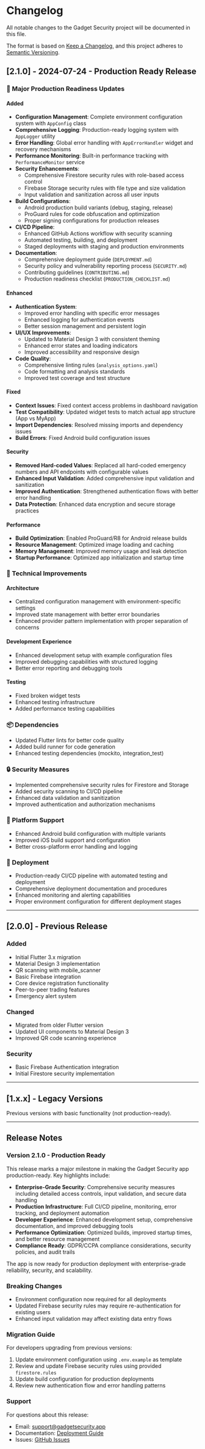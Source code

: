 # Changelog

All notable changes to the Gadget Security project will be documented in this file.

The format is based on [Keep a Changelog](https://keepachangelog.com/en/1.0.0/),
and this project adheres to [Semantic Versioning](https://semver.org/spec/v2.0.0.html).

## [2.1.0] - 2024-07-24 - Production Ready Release

### 🚀 Major Production Readiness Updates

#### Added
- **Configuration Management**: Complete environment configuration system with `AppConfig` class
- **Comprehensive Logging**: Production-ready logging system with `AppLogger` utility
- **Error Handling**: Global error handling with `AppErrorHandler` widget and recovery mechanisms
- **Performance Monitoring**: Built-in performance tracking with `PerformanceMonitor` service
- **Security Enhancements**: 
  - Comprehensive Firestore security rules with role-based access control
  - Firebase Storage security rules with file type and size validation
  - Input validation and sanitization across all user inputs
- **Build Configurations**: 
  - Android production build variants (debug, staging, release)
  - ProGuard rules for code obfuscation and optimization
  - Proper signing configurations for production releases
- **CI/CD Pipeline**: 
  - Enhanced GitHub Actions workflow with security scanning
  - Automated testing, building, and deployment
  - Staged deployments with staging and production environments
- **Documentation**:
  - Comprehensive deployment guide (`DEPLOYMENT.md`)
  - Security policy and vulnerability reporting process (`SECURITY.md`)
  - Contributing guidelines (`CONTRIBUTING.md`)
  - Production readiness checklist (`PRODUCTION_CHECKLIST.md`)

#### Enhanced
- **Authentication System**: 
  - Improved error handling with specific error messages
  - Enhanced logging for authentication events
  - Better session management and persistent login
- **UI/UX Improvements**:
  - Updated to Material Design 3 with consistent theming
  - Enhanced error states and loading indicators
  - Improved accessibility and responsive design
- **Code Quality**:
  - Comprehensive linting rules (`analysis_options.yaml`)
  - Code formatting and analysis standards
  - Improved test coverage and test structure

#### Fixed
- **Context Issues**: Fixed context access problems in dashboard navigation
- **Test Compatibility**: Updated widget tests to match actual app structure (App vs MyApp)
- **Import Dependencies**: Resolved missing imports and dependency issues
- **Build Errors**: Fixed Android build configuration issues

#### Security
- **Removed Hard-coded Values**: Replaced all hard-coded emergency numbers and API endpoints with configurable values
- **Enhanced Input Validation**: Added comprehensive input validation and sanitization
- **Improved Authentication**: Strengthened authentication flows with better error handling
- **Data Protection**: Enhanced data encryption and secure storage practices

#### Performance
- **Build Optimization**: Enabled ProGuard/R8 for Android release builds
- **Resource Management**: Optimized image loading and caching
- **Memory Management**: Improved memory usage and leak detection
- **Startup Performance**: Optimized app initialization and startup time

### 🔧 Technical Improvements

#### Architecture
- Centralized configuration management with environment-specific settings
- Improved state management with better error boundaries
- Enhanced provider pattern implementation with proper separation of concerns

#### Development Experience
- Enhanced development setup with example configuration files
- Improved debugging capabilities with structured logging
- Better error reporting and debugging tools

#### Testing
- Fixed broken widget tests
- Enhanced testing infrastructure
- Added performance testing capabilities

### 📦 Dependencies
- Updated Flutter lints for better code quality
- Added build runner for code generation
- Enhanced testing dependencies (mockito, integration_test)

### 🔒 Security Measures
- Implemented comprehensive security rules for Firestore and Storage
- Added security scanning to CI/CD pipeline
- Enhanced data validation and sanitization
- Improved authentication and authorization mechanisms

### 📱 Platform Support
- Enhanced Android build configuration with multiple variants
- Improved iOS build support and configuration
- Better cross-platform error handling and logging

### 🚀 Deployment
- Production-ready CI/CD pipeline with automated testing and deployment
- Comprehensive deployment documentation and procedures
- Enhanced monitoring and alerting capabilities
- Proper environment configuration for different deployment stages

---

## [2.0.0] - Previous Release

### Added
- Initial Flutter 3.x migration
- Material Design 3 implementation
- QR scanning with mobile_scanner
- Basic Firebase integration
- Core device registration functionality
- Peer-to-peer trading features
- Emergency alert system

### Changed
- Migrated from older Flutter version
- Updated UI components to Material Design 3
- Improved QR code scanning experience

### Security
- Basic Firebase Authentication integration
- Initial Firestore security implementation

---

## [1.x.x] - Legacy Versions

Previous versions with basic functionality (not production-ready).

---

## Release Notes

### Version 2.1.0 - Production Ready

This release marks a major milestone in making the Gadget Security app production-ready. Key highlights include:

- **Enterprise-Grade Security**: Comprehensive security measures including detailed access controls, input validation, and secure data handling
- **Production Infrastructure**: Full CI/CD pipeline, monitoring, error tracking, and deployment automation
- **Developer Experience**: Enhanced development setup, comprehensive documentation, and improved debugging tools
- **Performance Optimization**: Optimized builds, improved startup times, and better resource management
- **Compliance Ready**: GDPR/CCPA compliance considerations, security policies, and audit trails

The app is now ready for production deployment with enterprise-grade reliability, security, and scalability.

### Breaking Changes
- Environment configuration now required for all deployments
- Updated Firebase security rules may require re-authentication for existing users
- Enhanced input validation may affect existing data entry flows

### Migration Guide
For developers upgrading from previous versions:

1. Update environment configuration using `.env.example` as template
2. Review and update Firebase security rules using provided `firestore.rules`
3. Update build configuration for production deployments
4. Review new authentication flow and error handling patterns

### Support
For questions about this release:
- Email: support@gadgetsecurity.app
- Documentation: [Deployment Guide](DEPLOYMENT.md)
- Issues: [GitHub Issues](https://github.com/Chalebgwa/gadget-security/issues)